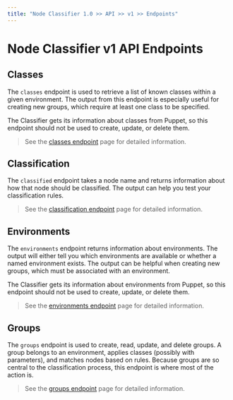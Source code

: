 ```yaml
---
title: "Node Classifier 1.0 >> API >> v1 >> Endpoints"
---
```


# Node Classifier v1 API Endpoints

## Classes

The `classes` endpoint is used to retrieve a list of known classes within a given environment. The output from this endpoint is especially useful for creating new groups, which require at least one class to be specified.

The Classifier gets its information about classes from Puppet, so this endpoint should not be used to create, update, or delete them.

>See the [classes endpoint](classes.markdown) page for detailed information.

## Classification

The `classified` endpoint takes a node name and returns information about how that node should be classified. The output can help you test your classification rules.

>See the [classification endpoint](classification.markdown) page for detailed information.

## Environments

The `environments` endpoint returns information about environments. The output will either tell you which environments are available or whether a named environment exists. The output can be helpful when creating new groups, which must be associated with an environment.

The Classifier gets its information about environments from Puppet, so this endpoint should not be used to create, update, or delete them.

>See the [environments endpoint](environments.markdown) page for detailed information.

## Groups

The `groups` endpoint is used to create, read, update, and delete groups. A group belongs to an environment, applies classes (possibly with parameters), and matches nodes based on rules. Because groups are so central to the classification process, this endpoint is where most of the action is.

>See the [groups endpoint](groups.markdown) page for detailed information.
